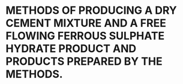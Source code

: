 # METHODS OF PRODUCING A DRY CEMENT MIXTURE AND A FREE FLOWING FERROUS SULPHATE HYDRATE PRODUCT AND PRODUCTS PREPARED BY THE METHODS.